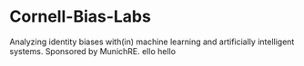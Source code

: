 # Cornell-Bias-Labs
Analyzing identity biases with(in) machine learning and artificially intelligent systems. Sponsored by MunichRE.
ello 
hello
